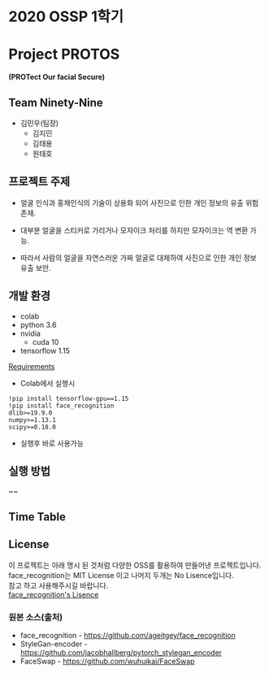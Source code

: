 # 2020 OSSP 1학기

# Project PROTOS   
**(PROTect Our facial Secure)**

## Team Ninety-Nine

* 김민우(팀장)
  * 김지민
  * 김태용
  * 원태호

## 프로젝트 주제
- 얼굴 인식과 홍채인식의 기술이 상용화 되어 사진으로 인한 개인 정보의 유출 위험 존재.
- 대부분 얼굴을 스티커로 가리거나 모자이크 처리를 하지만 모자이크는 역 변환 가능.

- 따라서 사람의 얼굴을 자연스러운 가짜 얼굴로 대체하여 사진으로 인한 개인 정보 유출 보안.


## 개발 환경
- colab
- python 3.6
- nvidia
    - cuda 10
- tensorflow 1.15

[Requirements](https://github.com/CSID-DGU/2020-1-OSSP1-ninetynine-2/blob/master/requirements.txt)

- Colab에서 실행시
<pre><code>!pip install tensorflow-gpu==1.15 
!pip install face_recognition 
dlib>=19.9.0 
numpy>=1.13.1 
scipy>=0.18.0 </code></pre>
- 실행후 바로 사용가능

## 실행 방법
~~



## Time Table

## License
이 프로젝트는 아래 명시 된 것처럼 다양한 OSS를 활용하여 만들어낸 프로젝트입니다.   
face_recognition는 MIT License 이고 나머지 두개는 No Lisence입니다.   
참고 하고 사용해주시길 바랍니다.   
[face_recognition's Lisence](https://https://github.com/ageitgey/face_recognition/blob/master/LICENSE)

### 원본 소스(출처)
- face_recognition - <https://github.com/ageitgey/face_recognition>
- StyleGan-encoder - <https://github.com/jacobhallberg/pytorch_stylegan_encoder>
- FaceSwap - <https://github.com/wuhuikai/FaceSwap>


